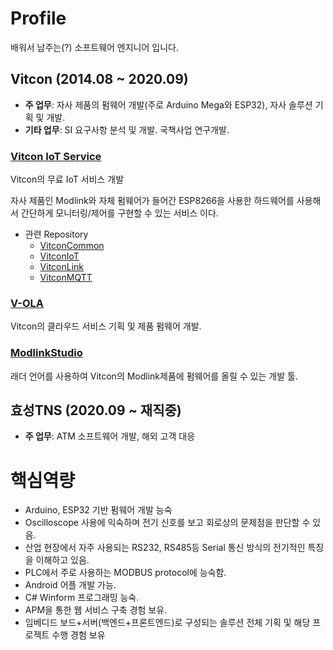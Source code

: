 # Profile
배워서 남주는(?) 소프트웨어 엔지니어 입니다.


## Vitcon (2014.08 ~ 2020.09)
 + **주 업무**: 자사 제품의 펌웨어 개발(주로 Arduino Mega와 ESP32), 자사 솔루션 기획 및 개발.
 + **기타 업무**: SI 요구사항 분석 및 개발. 국책사업 연구개발.

### [Vitcon IoT Service](https://iot.vitcon.co.kr/login/)
Vitcon의 무료 IoT 서비스 개발

자사 제품인 Modlink와 자체 펌웨어가 들어간 ESP8266을 사용한 하드웨어를 사용해서 간단하게 모니터링/제어를 구현할 수 있는 서비스 이다.

+ 관련 Repository
  + [VitconCommon](https://github.com/vitcon-iot/VitconCommon)
  + [VitconIoT](https://github.com/vitcon-iot/VitconIOT)
  + [VitconLink](https://github.com/vitcon-iot/VitconLink)
  + [VitconMQTT](https://github.com/vitcon-iot/VitconMQTT)


### [V-OLA](./V-OLA)
Vitcon의 클라우드 서비스 기획 및 제품 펌웨어 개발.

### [ModlinkStudio](./ModlinkStudio)
래더 언어를 사용하여 Vitcon의 Modlink제품에 펌웨어를 올릴 수 있는 개발 툴.

## 효성TNS (2020.09 ~ 재직중)
 + **주 업무**: ATM 소프트웨어 개발, 해외 고객 대응

# 핵심역량
 + Arduino, ESP32 기반 펌웨어 개발 능숙
 + Oscilloscope 사용에 익숙하며 전기 신호를 보고 회로상의 문제점을 판단할 수 있음.
 + 산업 현장에서 자주 사용되는 RS232, RS485등 Serial 통신 방식의 전기적인 특징을 이해하고 있음.
 + PLC에서 주로 사용하는 MODBUS protocol에 능숙함.
 + Android 어플 개발 가능.
 + C# Winform 프로그래밍 능숙.
 + APM을 통한 웹 서비스 구축 경험 보유.
 + 임베디드 보드+서버(백엔드+프론트엔드)로 구성되는 솔루션 전체 기획 및 해당 프로젝트 수행 경험 보유
 
